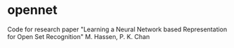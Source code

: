 # opennet
Code for research paper "Learning a Neural Network based Representation for Open Set Recognition" M. Hassen, P. K. Chan
